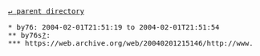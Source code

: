 <pre>
  <a href="../">&#x21b5; parent directory</a>
  
  * by76: 2004-02-01T21:51:19 to 2004-02-01T21:51:54
  ** by76s<a href="?">?</a>: 
  *** https://web.archive.org/web/20040201215146/http://www.w3.org:80/1999/02/22-rdf-syntax-ns gives .rdf file
</pre>
